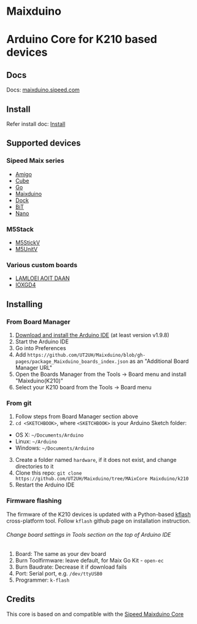 Maixduino
========

# Arduino Core for K210 based devices

## Docs

Docs: [maixduino.sipeed.com](https://maixduino.sipeed.com/)

## Install

Refer install doc: [Install](https://maixduino.sipeed.com/en/get_started/install.html)

## Supported devices

### Sipeed Maix series
  - [Amigo](https://dl.sipeed.com/MAIX/HDK/Sipeed-Amigo)
  - [Cube](https://dl.sipeed.com/MAIX/HDK/Sipeed-Maix-Cube)
  - [Go](https://dl.sipeed.com/MAIX/HDK/Sipeed-Maix-GO)
  - [Maixduino](https://dl.sipeed.com/MAIX/HDK/Sipeed-Maixduino)
  - [Dock](https://dl.sipeed.com/MAIX/HDK/Sipeed-Maix-Dock)
  - [BiT](https://dl.sipeed.com/MAIX/HDK/Sipeed-Maix-Bit)
  - [Nano](https://dl.sipeed.com/MAIX/HDK/Sipeed-Maix-Nano)

### M5Stack
 * [M5StickV](https://m5stack.com/products/stickv)
 * [M5UnitV](https://m5stack.com/collections/m5-unit/products/unitv-ai-camera)

### Various custom boards
 * [LAMLOEI AOIT DAAN](https://github.com/lamloei/AIoTDaaN/tree/master/hardware/20190505-R2/AIoTDaaN_R2/pdf)
 * [IOXGD4](https://github.com/ioxgd/IOXGD-hardware/tree/master/IOXGD4/pdf)


## Installing

### From Board Manager

 1. [Download and install the Arduino IDE](https://www.arduino.cc/en/Main/Software) (at least version v1.9.8)
 2. Start the Arduino IDE
 3. Go into Preferences
 4. Add ```https://github.com/UT2UH/Maixduino/blob/gh-pages/package_Maixduino_boards_index.json``` as an "Additional Board Manager URL"
 5. Open the Boards Manager from the Tools -> Board menu and install "Maixduino(K210)"
 6. Select your K210 board from the Tools -> Board menu

### From git

 1. Follow steps from Board Manager section above
 2. ```cd <SKETCHBOOK>```, where ```<SKETCHBOOK>``` is your Arduino Sketch folder:
  * OS X: ```~/Documents/Arduino```
  * Linux: ```~/Arduino```
  * Windows: ```~/Documents/Arduino```
 3. Create a folder named ```hardware```, if it does not exist, and change directories to it
 4. Clone this repo: ```git clone https://github.com/UT2UH/Maixduino/tree/MAixCore Maixduino/k210```
 5. Restart the Arduino IDE

### Firmware flashing
The firmware of the K210 devices is updated with a Python-based [kflash](https://github.com/sipeed/kflash.py) cross-platform tool.
Follow ```kflash``` github page on installation instruction.


###### Change board settings in Tools section on the top of Arduino IDE

 1. Board: The same as your dev board
 2. Burn Toolfirmware: leave default, for Maix Go Kit - ```open-ec```
 3. Burn Baudrate: Decrease it if download fails
 4. Port: Serial port, e.g. ```/dev/ttyUSB0```
 5. Programmer: ```k-flash```

## Credits

This core is based on and compatible with the [Sipeed Maixduino Core](https://github.com/sipeed/Maixduino)
